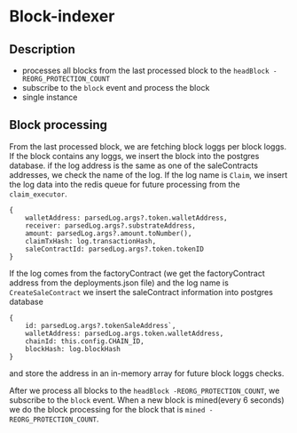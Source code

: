# Block-indexer

## Description
- processes all blocks from the last processed block to the `headBlock - REORG_PROTECTION_COUNT`
- subscribe to the `block` event and process the block
- single instance

## Block processing
From the last processed block, we are fetching block loggs per block loggs. If the block contains any loggs, we insert the block into the postgres database.
if the log address is the same as one of the saleContracts addresses, we check the name of the log. If the log name is `Claim`, we insert the log data into the redis queue for future processing from the `claim_executor`.
```
{
    walletAddress: parsedLog.args?.token.walletAddress,
    receiver: parsedLog.args?.substrateAddress,
    amount: parsedLog.args?.amount.toNumber(),
    claimTxHash: log.transactionHash,
    saleContractId: parsedLog.args?.token.tokenID
}
```

If the log comes from the factoryContract (we get the factoryContract address from the deployments.json file) and the log name is `CreateSaleContract` we insert the saleContract information into postgres database
```
{
    id: parsedLog.args?.tokenSaleAddress`,
    walletAddress: parsedLog.args.token.walletAddress,
    chainId: this.config.CHAIN_ID,
    blockHash: log.blockHash
}
```
 and store the address in an in-memory array for future block loggs checks.

After we process all blocks to the `headBlock -REORG_PROTECTION_COUNT`, we subscribe to the `block` event. When a new block is mined(every 6 seconds) we do the block processing for the block that is `mined - REORG_PROTECTION_COUNT`.
